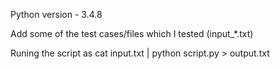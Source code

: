 Python version - 3.4.8

Add some of the test cases/files which I tested (input_*.txt)

Runing the script as cat input.txt | python script.py > output.txt
